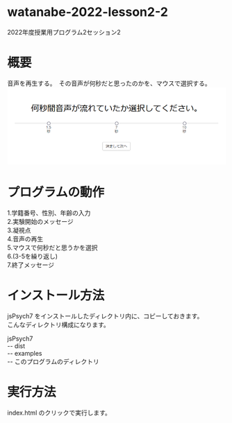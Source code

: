 # watanabe-2022-lesson2-2
2022年度授業用プログラム2セッション2

# 概要
音声を再生する。　その音声が何秒だと思ったのかを、マウスで選択する。
![実験中画面](screenshot/screen1.png)

# プログラムの動作 
1.学籍番号、性別、年齢の入力  
2.実験開始のメッセージ  
3.凝視点  
4.音声の再生  
5.マウスで何秒だと思うかを選択  
6.(3-5を繰り返し)  
7.終了メッセージ  

# インストール方法
jsPsych7 をインストールしたディレクトリ内に、コピーしておきます。  
こんなディレクトリ構成になります。  
  
jsPsych7  
-- dist  
-- examples  
-- このプログラムのディレクトリ

# 実行方法
index.html のクリックで実行します。
